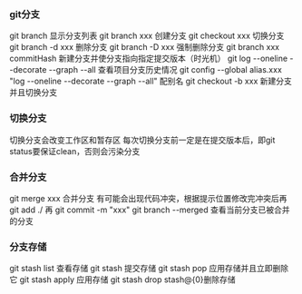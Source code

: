 ### git分支
git branch        显示分支列表
git branch xxx    创建分支
git checkout xxx  切换分支
git branch -d xxx 删除分支
  git branch -D xxx 强制删除分支
git branch xxx commitHash 新建分支并使分支指向指定提交版本（时光机）
git log --oneline --decorate --graph --all 查看项目分支历史情况
  git config --global alias.xxx "log --oneline --decorate --graph --all" 配别名
git checkout -b xxx 新建分支并且切换分支

### 切换分支
切换分支会改变工作区和暂存区
每次切换分支前一定是在提交版本后，即git status要保证clean，否则会污染分支

### 合并分支
git merge xxx 合并分支
  有可能会出现代码冲突，根据提示位置修改完冲突后再git add ./ 再 git commit -m "xxx"
git branch --merged 查看当前分支已被合并的分支

### 分支存储
git stash list 查看存储
git stash 提交存储
git stash pop 应用存储并且立即删除它
  git stash apply 应用存储
  git stash drop stash@{0}删除存储
